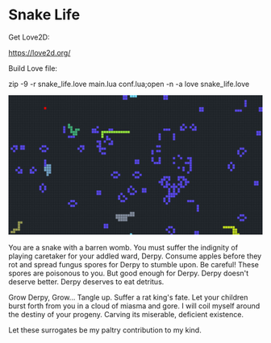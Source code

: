 # Snake Life

Get Love2D:

https://love2d.org/

Build Love file:

zip -9 -r snake_life.love main.lua conf.lua;open -n -a love snake_life.love

![alt text](https://raw.githubusercontent.com/balcomes/snake_life/master/snake_life.png)

You are a snake with a barren womb.  You must suffer the indignity of playing caretaker for your addled ward, Derpy.  Consume apples before they rot and spread fungus spores for Derpy to stumble upon.  Be careful!  These spores are poisonous to you.  But good enough for Derpy.  Derpy doesn't deserve better.  Derpy deserves to eat detritus.

Grow Derpy, Grow...  Tangle up.  Suffer a rat king's fate.  Let your children burst forth from you in a cloud of miasma and gore.  I will coil myself around the destiny of your progeny.  Carving its miserable, deficient existence.

Let these surrogates be my paltry contribution to my kind.
